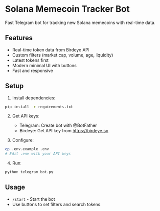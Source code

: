 # Solana Memecoin Tracker Bot

Fast Telegram bot for tracking new Solana memecoins with real-time data.

## Features

- Real-time token data from Birdeye API
- Custom filters (market cap, volume, age, liquidity)
- Latest tokens first
- Modern minimal UI with buttons
- Fast and responsive

## Setup

1. Install dependencies:
```bash
pip install -r requirements.txt
```

2. Get API keys:
   - Telegram: Create bot with @BotFather
   - Birdeye: Get API key from https://birdeye.so

3. Configure:
```bash
cp .env.example .env
# Edit .env with your API keys
```

4. Run:
```bash
python telegram_bot.py
```

## Usage

- `/start` - Start the bot
- Use buttons to set filters and search tokens

